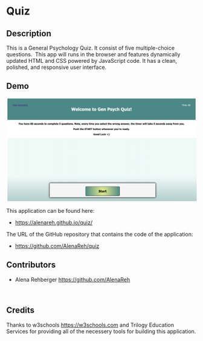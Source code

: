 # Quiz


## Description 
This is a General Psychology Quiz. It consist of five multiple-choice questions.
​
This app will runs in the browser and features dynamically updated HTML and CSS powered by JavaScript code. It has a clean, polished, and responsive user interface.


## Demo

![demo](assets/images/quiz.demo.png)

This application can be found here:
* https://alenareh.github.io/quiz/

The URL of the GitHub repository that contains the code of the application:
* https://github.com/AlenaReh/quiz


## Contributors

- Alena Rehberger <https://github.com/AlenaReh>

​
## Credits

Thanks to w3schools <https://w3schools.com> and Trilogy Education Services for providing all of the necessery tools for building this application.


